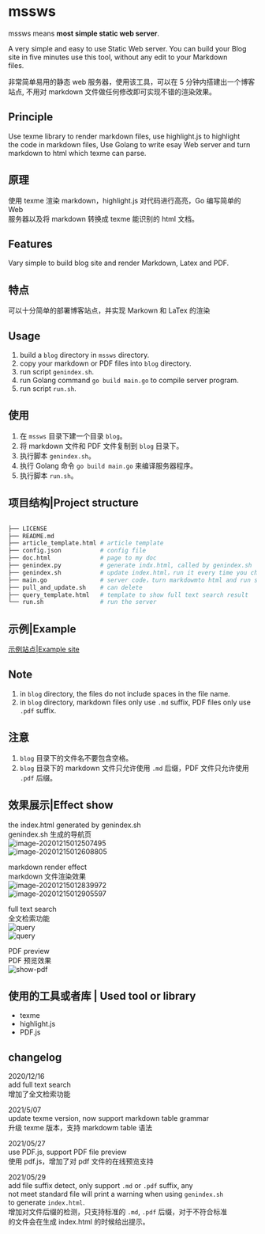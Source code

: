 # mssws

mssws means **most simple static web server**.

A very simple and easy to use Static Web server. You can build your Blog  <br>
site in five minutes use this tool, without any edit to your Markdown     <br>
files.

非常简单易用的静态 web 服务器，使用该工具，可以在 5 分钟内搭建出一个博客  <br>
站点, 不用对 markdown 文件做任何修改即可实现不错的渲染效果。


## Principle

Use texme library to render markdown files, use highlight.js to highlight <br>
the code in markdown files, Use Golang to write esay Web server and turn  <br>
markdown to html which texme can parse.


## 原理

使用 texme 渲染 markdown，highlight.js 对代码进行高亮，Go 编写简单的 Web  <br>
服务器以及将 markdown 转换成 texme 能识别的 html 文档。


## Features

Vary simple to build blog site and render Markdown, Latex and PDF.


## 特点

可以十分简单的部署博客站点，并实现 Markown 和  LaTex 的渲染


## Usage

1. build a `blog` directory in `mssws` directory.
2. copy your markdown or PDF files into `blog` directory.
3. run script `genindex.sh`.
4. run Golang command `go build main.go` to compile server program.
5. run script `run.sh`.

##  使用

1. 在 `mssws` 目录下建一个目录 `blog`。
2. 将 markdown 文件和 PDF 文件复制到 `blog` 目录下。
3. 执行脚本 `genindex.sh`。
4. 执行 Golang 命令 `go build main.go` 来编译服务器程序。
5. 执行脚本 `run.sh`。


## 项目结构|Project structure

``` bash

├── LICENSE
├── README.md
├── article_template.html # article template
├── config.json           # config file
├── doc.html              # page to my doc
├── genindex.py           # generate indx.html, called by genindex.sh
├── genindex.sh           # update index.html，run it every time you changed blog directory
├── main.go               # server code，turn markdowmto html and run server 
├── pull_and_update.sh    # can delete
├── query_template.html   # template to show full text search result 
└── run.sh                # run the server
```


## 示例|Example

[示例站点|Example site](http://www.man6.org/)


## Note

1. in `blog` directory, the files do not include spaces in the file name.
2. in `blog` directory, markdown files only use `.md` suffix, PDF files only
use `.pdf` suffix.

## 注意

1. `blog` 目录下的文件名不要包含空格。
2. `blog` 目录下的 markdown 文件只允许使用 `.md` 后缀，PDF 文件只允许使用
`.pdf` 后缀。



## 效果展示|Effect show

the index.html generated by genindex.sh  <br>
genindex.sh 生成的导航页  <br>
![image-20201215012507495](image/image-20201215012507495.png)
<br>
![image-20201215012608805](image/image-20201215012608805.png)

markdown render effect  <br>
markdown 文件渲染效果   <br>
![image-20201215012839972](image/image-20201215012839972.png)
<br>
![image-20201215012905597](image/image-20201215012905597.png)

full text search  <br>
全文检索功能      <br>
![query](image/query.png)
<br>
![query](image/query2.png)


PDF preview  <br>
PDF 预览效果 <br>
![show-pdf](image/show-pdf.png)


## 使用的工具或者库 | Used tool or library

- texme
- highlight.js
- PDF.js


## changelog

2020/12/16                                                <br>
add full text search                                      <br>
增加了全文检索功能                                        <br>


2021/5/07                                                 <br>
update texme version, now support markdown table grammar  <br>
升级 texme 版本，支持 markdowm table 语法                 <br>


2021/05/27                                                <br>
use PDF.js, support PDF file preview                      <br>
使用 pdf.js，增加了对 pdf 文件的在线预览支持              <br>


2021/05/29                                                <br>
add file suffix detect, only support `.md` or `.pdf` suffix, any      <br>
not meet standard file will print a warning when using `genindex.sh`  <br>
to generate `index.html`.                                             <br>
增加对文件后缀的检测，只支持标准的 `.md`, `.pdf` 后缀，对于不符合标准 <br>
的文件会在生成 index.html 的时候给出提示。                            <br>

